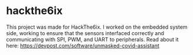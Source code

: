 # hackthe6ix

This project was made for HackThe6ix. I worked on the embedded system side, working to ensure that the sensors interfaced correctly and communicating with SPI, PWM, and UART to peripherals. Read about it here: https://devpost.com/software/unmasked-covid-assistant
